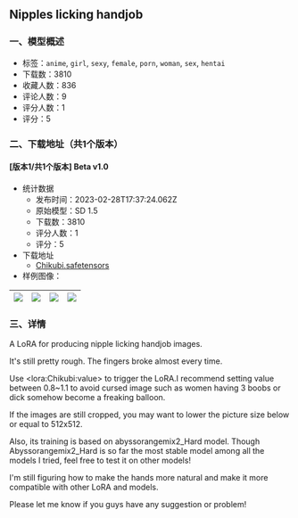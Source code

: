 ## Nipples licking handjob
### 一、模型概述

- 标签：`anime`, `girl`, `sexy`, `female`, `porn`, `woman`, `sex`, `hentai`
- 下载数：3810
- 收藏人数：836
- 评论人数：9
- 评分人数：1
- 评分：5

### 二、下载地址（共1个版本）

#### [版本1/共1个版本] Beta v1.0

- 统计数据
  - 发布时间：2023-02-28T17:37:24.062Z
  - 原始模型：SD 1.5
  - 下载数：3810
  - 评分人数：1
  - 评分：5
- 下载地址
  - [Chikubi.safetensors](https://civitai.com/api/download/models/16782)
- 样例图像：

| <img src="https://image.civitai.com/xG1nkqKTMzGDvpLrqFT7WA/041a4be1-e9fd-4295-704a-100e1cd82300/width=450/169465.jpeg" /> | <img src="https://image.civitai.com/xG1nkqKTMzGDvpLrqFT7WA/f9ffa651-1622-4394-24b8-48f651b5b000/width=450/169468.jpeg" /> | <img src="https://image.civitai.com/xG1nkqKTMzGDvpLrqFT7WA/9db135d7-a4a0-46d7-a2f3-d199c6244b00/width=450/169467.jpeg" /> | <img src="https://image.civitai.com/xG1nkqKTMzGDvpLrqFT7WA/78c27ff0-b9b2-458b-2993-d93da7ba7100/width=450/169466.jpeg" /> |
| ---- | ---- | ---- | ---- |


### 三、详情
<p>A LoRA for producing nipple licking handjob images.</p><p></p><p>It's still pretty rough. The fingers broke almost every time.</p><p></p><p>Use &lt;lora:Chikubi:value&gt; to trigger the LoRA.I recommend setting value between 0.8~1.1 to avoid cursed image such as women having 3 boobs or dick somehow become a freaking balloon.</p><p>If the images are still cropped, you may want to lower the picture size below or equal to 512x512.</p><p>Also, its training is based on abyssorangemix2_Hard model. Though Abyssorangemix2_Hard is so far the most stable model among all the models I tried, feel free to test it on other models!</p><p></p><p>I'm still figuring how to make the hands more natural and make it more compatible with other LoRA and models.</p><p></p><p>Please let me know if you guys have any suggestion or problem!</p>